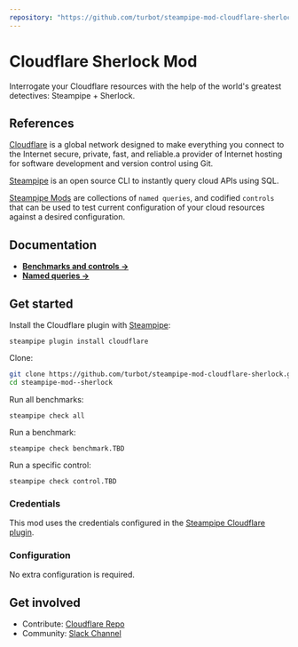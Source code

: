 ```yaml
---
repository: "https://github.com/turbot/steampipe-mod-cloudflare-sherlock"
---
```


# Cloudflare Sherlock Mod

Interrogate your Cloudflare resources with the help of the world's greatest detectives: Steampipe + Sherlock.

## References

[Cloudflare](https://cloudflare.com/) is a global network designed to make everything you connect to the Internet secure, private, fast, and reliable.a provider of Internet hosting for software development and version control using Git.

[Steampipe](https://steampipe.io) is an open source CLI to instantly query cloud APIs using SQL.

[Steampipe Mods](https://steampipe.io/docs/reference/mod-resources#mod) are collections of `named queries`, and codified `controls` that can be used to test current configuration of your cloud resources against a desired configuration.


## Documentation

- **[Benchmarks and controls →](https://hub.steampipe.io/mods/turbot/_sherlock/controls)**
- **[Named queries →](https://hub.steampipe.io/mods/turbot/_sherlock/queries)**

## Get started

Install the Cloudflare plugin with [Steampipe](https://steampipe.io):

```shell
steampipe plugin install cloudflare
```

Clone:

```sh
git clone https://github.com/turbot/steampipe-mod-cloudflare-sherlock.git
cd steampipe-mod--sherlock
```

Run all benchmarks:

```shell
steampipe check all
```

Run a benchmark:

```shell
steampipe check benchmark.TBD
```

Run a specific control:

```shell
steampipe check control.TBD
```

### Credentials

This mod uses the credentials configured in the [Steampipe Cloudflare plugin](https://hub.steampipe.io/plugins/turbot/cloudflare).

### Configuration

No extra configuration is required.

## Get involved

* Contribute: [Cloudflare Repo](https://github.com/turbot/steampipe-mod-cloudflare-sherlock)
* Community: [Slack Channel](https://steampipe.io/community/join)
